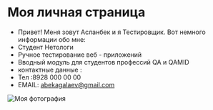 # Моя личная страница
* Привет! Меня зовут Асланбек и я Тестировщик. Вот немного информации обо мне:
* Студент Нетологи
* Ручное тестирование веб - приложений
* Вводный модуль для студентов профессий QA и QAMID 
* контактные данные :
* Тел :8928 000 00 00
* EMAIL: abekagalaev@gmail.com

<image src="https://www.meme-arsenal.com/memes/de0b7debe6ff7efc59c6c6cf140814c6.jpg" alt="Моя фотография">
